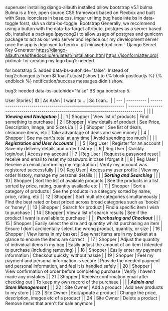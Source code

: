 superuser
installing django-allauth
installed pillow 
bootstrap v5.1
bulma Bulma is a free, open source CSS framework based on Flexbox and built with Sass. iconclass in base.css.
imgur url img
bug hade inte bs in data-toggle först, ska va data-bs-toggle. Bootstrap Generally, we recommend using a button with the data-bs-target attribute. 
postgres as a server based db, installed a package (psycopg2) to allow usage of postgres and gunicorn package to act as our web server and replace our my development server once the app is deployed to heroku. 
git
miniwebtool.com - Django Secret Key Generator
https://django-allauth.readthedocs.io/en/latest/installation.html
https://jsonformatter.org/
pixlmatr for creating my logo
bug1: needed <div class="toast" role="alert" aria-live="assertive" aria-atomic="true"> for bootstrap 5. added data-bs-autohide="false". Instead of <div class="toast custom-toast rounded-0 border-top-0" data-autohide="false">
bug2:changed js from $('toast').toast('show') to 
{% block postloadjs %}
      <script type="text/javascript">
          $('.toast').show()
      </script>
    {% endblock %}
    notification/success messages didn't show. 

bug3: needed data-bs-autohide="false" BS pga bootstrap 5.




User Stories
| ID  | As A/An    | I want to...                                                      | So I can...                                                                           |
| --- | ---------- | ----------------------------------------------------------------- | ------------------------------------------------------------------------------------- |
|     |            | **_Viewing and Navigation_**                                      |                                                                                       |
| 1   | Shopper    | View list of products                                             | Find something to purchase                                                            |
| 2   | Shopper    | View details of product                                           | See Price, Description, Image, and Sizes i/a                                          |
| 3   | Shopper    | See list of deals, clearance items, etc                           | Take advantage of deals and save money                                                |
| 4   | Shopper    | See my cart's total at any time                                   | Avoid spending too much                                                               |
|     |            | **_Registration and User Accounts_**                              |                                                                                       |
| 5   | Reg User   | Register for an account                                           | Save my delivery details and order history                                            |
| 6   | Reg User   | Quickly login/out                                                 | Access my account                                                                     |
| 7   | Reg User   | Request a password reset                                          | receive and email to reset my password in case I forget it                            |
| 8   | Reg User   | Receive an email confirming my registration                       | Verify my account was registered successfully                                         |
| 9   | Reg User   | Access my user profile                                            | View my order history, manage my personal details                                     |
|     |            | **_Sorting and Searching_**                                       |                                                                                       |
| 10  | Shopper    | Sort the list of available products                               | See the products in a list sorted by price, rating, quantity available etc            |
| 11  | Shopper    | Sort a category of products                                       | See the products in a category sorted by name, price, rating, etc                     |
| 12  | Shopper    | Sort multiple categories simultaneously                           | Find the best rated or best priced across broad categories such as 'books' or 'honey' |
| 13  | Shopper    | Search for product                                                | Find a specific item I wish to purchase                                               |
| 14  | Shopper    | View a list of search results                                     | See if the product I want is available to purchase                                    |
|     |            | **_Purchasing and Checkout_**                                     |                                                                                       |
| 15  | Shopper    | Easily select the size and quantity whilst purchasing an item     | Ensure I don't accidentally select the wrong product, quantity, or size               |
| 16  | Shopper    | View items in my basket                                           | See what items are in my basket at a glance to ensure the items are correct           |
| 17  | Shopper    | Adjust the quantity of individual items in my bag                 | Easily adjust the amount of an item I intended to purchase (including removing)       |
| 18  | Shopper    | Easily enter my payment information                               | Checkout quickly, without hassle                                                      |
| 19  | Shopper    | Feel my payment and personal information is secure                | Provide the needed payment and personal information, and feel it is handled safely    |
| 20  | Shopper    | View confirmation of order before completing purchase             | Verify I haven't made any mistakes                                                    |
| 21  | Shopper    | Receive confirmation email after checking out                     | To keep my own record of the purchase                                                 |
|     |            | **_Admin and Store Management_**                                  |                                                                                       |
| 22  | Site Owner | Add a product                                                     | Add new products to my store                                                          |
| 23  | Site Owner | Edit/update a product                                             | Change the price, description, images etc of a product                                |
| 24  | Site Owner | Delete a product                                                  | Remove items that aren't for sale anymore                                             |

